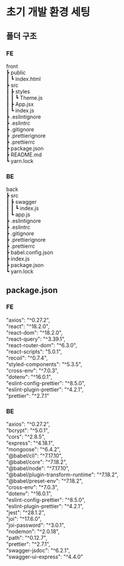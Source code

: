 # 초기 개발 환경 세팅

## 폴더 구조
### FE
front <br>
 ┣ public <br>
 ┃ ┗ index.html <br>
 ┣ src <br>
 ┃ ┣ styles <br>
 ┃ ┃ ┗ Theme.js <br>
 ┃ ┣ App.jsx <br>
 ┃ ┗ index.js <br>
 ┣ .eslintignore <br>
 ┣ .eslintrc <br>
 ┣ .gitignore <br>
 ┣ .prettierignore <br>
 ┣ .prettierrc <br>
 ┣ package.json <br>
 ┣ README.md <br>
 ┗ yarn.lock

### BE
back <br>
 ┣ src <br>
 ┃ ┣ swagger <br>
 ┃ ┃ ┗ index.js <br>
 ┃ ┗ app.js <br>
 ┣ .eslintignore <br>
 ┣ .eslintrc <br>
 ┣ .gitignore <br>
 ┣ .prettierignore <br>
 ┣ .prettierrc <br>
 ┣ babel.config.json <br>
 ┣ index.js <br>
 ┣ package.json <br>
 ┗ yarn.lock

## package.json
### FE
"axios": "^0.27.2", <br>
"react": "^18.2.0", <br>
"react-dom": "^18.2.0", <br>
"react-query": "^3.39.1", <br>
"react-router-dom": "^6.3.0", <br>
"react-scripts": "5.0.1", <br>
"recoil": "^0.7.4", <br>
"styled-components": "^5.3.5", <br>
"cross-env": "^7.0.3", <br>
"dotenv": "^16.0.1", <br>
"eslint-config-prettier": "^8.5.0", <br>
"eslint-plugin-prettier": "^4.2.1", <br>
"prettier": "^2.7.1"

### BE
"axios": "^0.27.2", <br>
"bcrypt": "^5.0.1", <br>
"cors": "^2.8.5", <br>
"express": "^4.18.1", <br>
"mongoose": "^6.4.2", <br>
"@babel/cli": "^7.17.10", <br>
"@babel/core": "^7.18.2", <br>
"@babel/node": "^7.17.10", <br>
"@babel/plugin-transform-runtime": "^7.18.2", <br>
"@babel/preset-env": "^7.18.2", <br>
"cross-env": "^7.0.3", <br>
"dotenv": "^16.0.1", <br>
"eslint-config-prettier": "^8.5.0", <br>
"eslint-plugin-prettier": "^4.2.1", <br>
"jest": "^28.1.2", <br>
"joi": "^17.6.0", <br>
"joi-password": "^3.0.1", <br>
"nodemon": "^2.0.18", <br>
"path": "^0.12.7", <br>
"prettier": "^2.7.1", <br>
"swagger-jsdoc": "^6.2.1", <br>
"swagger-ui-express": "^4.4.0" <br>
